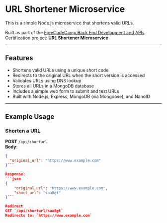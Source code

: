 # URL Shortener Microservice

This is a simple Node.js microservice that shortens valid URLs.

Built as part of the [FreeCodeCamp Back End Development and APIs](https://www.freecodecamp.org/learn/back-end-development-and-apis/) Certification project: **URL Shortener Microservice**

---

## Features

- Shortens valid URLs using a unique short code  
- Redirects to the original URL when the short version is accessed  
- Validates URLs using DNS lookup  
- Stores all URLs in a MongoDB database  
- Includes a simple web form to submit and test URLs  
- Built with Node.js, Express, MongoDB (via Mongoose), and NanoID  

---

## Example Usage

### Shorten a URL  
**POST** `/api/shorturl`  
**Body**:
```json
{
  "original_url": "https://www.example.com"
}```

Response:
```json
{
    "original_url": "https://www.example.com",
    "short_url": "saa8gt"
}```

Redirect
GET `/api/shorturl/saa8gt`
Redirects to: `https://www.example.com`